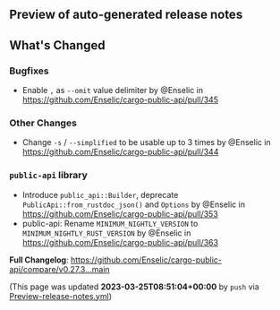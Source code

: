 ## Preview of auto-generated release notes
<!-- Release notes generated using configuration in .github/release.yml at main -->

## What's Changed
### Bugfixes
* Enable `,` as `--omit` value delimiter by @Enselic in https://github.com/Enselic/cargo-public-api/pull/345
### Other Changes
* Change `-s` / `--simplified` to be usable up to 3 times by @Enselic in https://github.com/Enselic/cargo-public-api/pull/344
### `public-api` library
* Introduce `public_api::Builder`, deprecate `PublicApi::from_rustdoc_json()` and `Options` by @Enselic in https://github.com/Enselic/cargo-public-api/pull/353
* public-api: Rename `MINIMUM_NIGHTLY_VERSION` to `MINIMUM_NIGHTLY_RUST_VERSION` by @Enselic in https://github.com/Enselic/cargo-public-api/pull/363


**Full Changelog**: https://github.com/Enselic/cargo-public-api/compare/v0.27.3...main


(This page was updated **2023-03-25T08:51:04+00:00** by `push` via [Preview-release-notes.yml](https://github.com/Enselic/cargo-public-api/actions/runs/4518415883))
